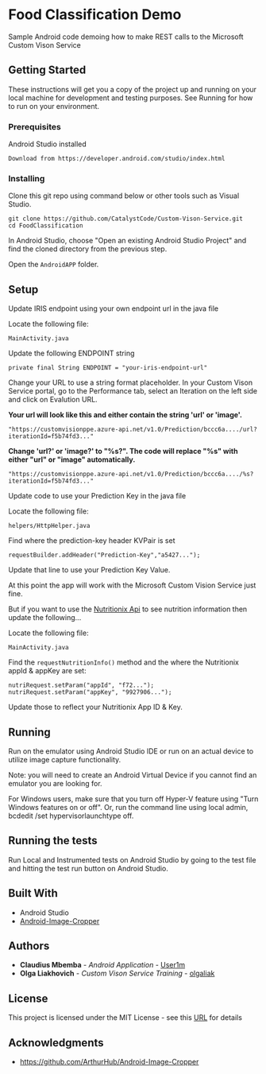  # Food Classification Demo

Sample Android code demoing how to make REST calls to the Microsoft Custom Vison Service

## Getting Started

These instructions will get you a copy of the project up and running on your local machine for development and testing purposes. See Running for how to run on your environment.

### Prerequisites

Android Studio installed

```
Download from https://developer.android.com/studio/index.html
```

### Installing

Clone this git repo using command below or other tools such as Visual Studio.
```
git clone https://github.com/CatalystCode/Custom-Vison-Service.git
cd FoodClassification
```

In Android Studio, choose "Open an existing Android Studio Project" and find the cloned directory from the previous step.

Open the `AndroidAPP` folder.

## Setup

Update IRIS endpoint using your own endpoint url in the java file

Locate the following file:
```
MainActivity.java
```

Update the following ENDPOINT string
```
private final String ENDPOINT = "your-iris-endpoint-url"
```

Change your URL to use a string format placeholder. In your Custom Vison Service  portal, go to the Performance tab, select an Iteration on the left side and click on Evalution URL.

**Your url will look like this and either contain the string 'url' or 'image'.**
```
"https://customvisionppe.azure-api.net/v1.0/Prediction/bccc6a..../url?iterationId=f5b74fd3..."
```
**Change 'url?' or 'image?' to "%s?". The code will replace "%s" with either "url" or "image" automatically.**
```
"https://customvisionppe.azure-api.net/v1.0/Prediction/bccc6a..../%s?iterationId=f5b74fd3..."
```

Update code to use your Prediction Key in the java file

Locate the following file:
```
helpers/HttpHelper.java
```

Find where the prediction-key header KVPair is set
```
requestBuilder.addHeader("Prediction-Key","a5427...");
```

Update that line to use your Prediction Key Value.

At this point the app will work with the Microsoft Custom Vision Service just fine.

But if you want to use the [Nutritionix Api](https://www.nutritionix.com/business/api) to see nutrition information then update the following...

Locate the following file:
```
MainActivity.java
```

Find the `requestNutritionInfo()` method and the where the Nutritionix appId & appKey are set:
```
nutriRequest.setParam("appId", "f72...");
nutriRequest.setParam("appKey", "9927906...");
```
Update those to reflect your Nutritionix App ID & Key.

## Running

Run on the emulator using Android Studio IDE or run on an actual device to utilize image capture functionality. 

Note: you will need to create an Android Virtual Device if you cannot find an emulator you are looking for. 

For Windows users, make sure that you turn off Hyper-V feature using "Turn Windows features on or off". Or, run the command line using local admin, bcdedit /set hypervisorlaunchtype off.

## Running the tests

Run Local and Instrumented tests on Android Studio by going to the test file and hitting the test run button on Android Studio.

## Built With

* Android Studio
* [Android-Image-Cropper](https://github.com/ArthurHub/Android-Image-Cropper)

## Authors

* **Claudius Mbemba** - *Android Application* - [User1m](https://github.com/user1m)
* **Olga Liakhovich** - *Custom Vison Service Training* - [olgaliak](https://github.com/olgaliak)
<!-- See also the list of [contributors](https://github.com/User1m/IRISDemo/contributors) who participated in this project. -->

## License

This project is licensed under the MIT License - see this [URL](https://opensource.org/licenses/MIT) for details

## Acknowledgments

* https://github.com/ArthurHub/Android-Image-Cropper
